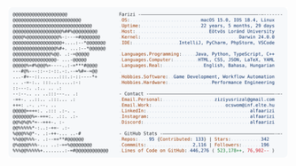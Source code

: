 <a href="https://github.com/alfaarizi/alfaarizi">
  <picture>
    <source media="(prefers-color-scheme: dark)" srcset="https://raw.githubusercontent.com/alfaarizi/alfaarizi/main/dark_mode.svg">
    <img alt="Alfaarizi's GitHub Profile README" src="https://raw.githubusercontent.com/alfaarizi/alfaarizi/main/light_mode.svg">
  </picture>
</a>